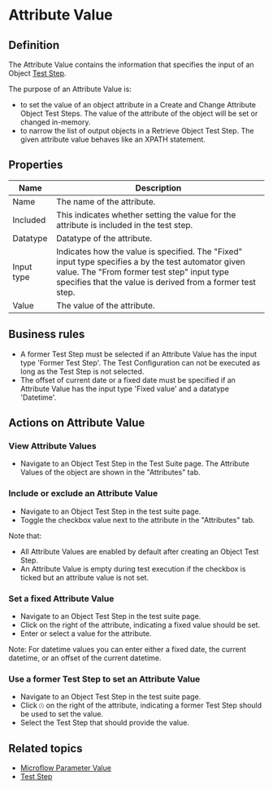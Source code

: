 # Attribute Value

## Definition

The Attribute Value contains the information that specifies the input of an Object [Test Step](test-step).

The purpose of an Attribute Value is:
- to set the value of an object attribute in a Create and Change Attribute Object Test Steps. The value of the attribute of the object will be set or changed in-memory.
- to narrow the list of output objects in a Retrieve Object Test Step. The given attribute value behaves like an XPATH statement.

## Properties
| Name | Description |
| ----------- | ----------- |
| Name | The name of the attribute. |
| Included | This indicates whether setting the value for the attribute is included in the test step. |
| Datatype | Datatype of the attribute. |
| Input type | Indicates how the value is specified. The "Fixed" input type specifies a by the test automator given value. The "From former test step" input type specifies that the value is derived from a former test step. |
| Value | The value of the attribute. |

## Business rules

- A former Test Step must be selected if an Attribute Value has the input type 'Former Test Step'. The Test Configuration can not be executed as long as the Test Step is not selected. 
- The offset of current date or a fixed date must be specified if an Attribute Value has the input type 'Fixed value' and a datatype 'Datetime'.

## Actions on Attribute Value

### View Attribute Values
- Navigate to an Object Test Step in the Test Suite page. The Attribute Values of the object are shown in the "Attributes" tab.

### Include or exclude an Attribute Value
- Navigate to an Object Test Step in the test suite page.
- Toggle the checkbox value next to the attribute in the "Attributes" tab.

Note that: 
- All Attribute Values are enabled by default after creating an Object Test Step.
- An Attribute Value is empty during test execution if the checkbox is ticked but an attribute value is not set.

### Set a fixed Attribute Value 
- Navigate to an Object Test Step in the test suite page.
- Click <i class="fas fa-keyboard"></i> on the right of the attribute, indicating a fixed value should be set.
- Enter or select a value for the attribute.

Note: For datetime values you can enter either a fixed date, the current datetime, or an offset of the current datetime.

### Use a former Test Step to set an Attribute Value
- Navigate to an Object Test Step in the test suite page.
- Click <svg role="img" viewBox="0 0 512 512" width="2%" height="2%" xmlns="http://www.w3.org/2000/svg"><path fill="currentColor" d="M235.3 132.7c-6.25-6.25-16.38-6.25-22.62 0s-6.25 16.38 0 22.62L313.4 256l-100.7 100.7c-6.25 6.25-6.25 16.38 0 22.62s16.38 6.25 22.62 0l112-112C350.4 264.2 352 260.1 352 256s-1.562-8.188-4.688-11.31L235.3 132.7zM256 0C114.6 0 0 114.6 0 256s114.6 256 256 256s256-114.6 256-256S397.4 0 256 0zM256 480c-123.5 0-224-100.5-224-224s100.5-224 224-224s224 100.5 224 224S379.5 480 256 480z" class=""></path></svg> on the right of the attribute, indicating a former Test Step should be used to set the value.
- Select the Test Step that should provide the value.

## Related topics
- [Microflow Parameter Value](microflow-parameter-value)
- [Test Step](test-step)
